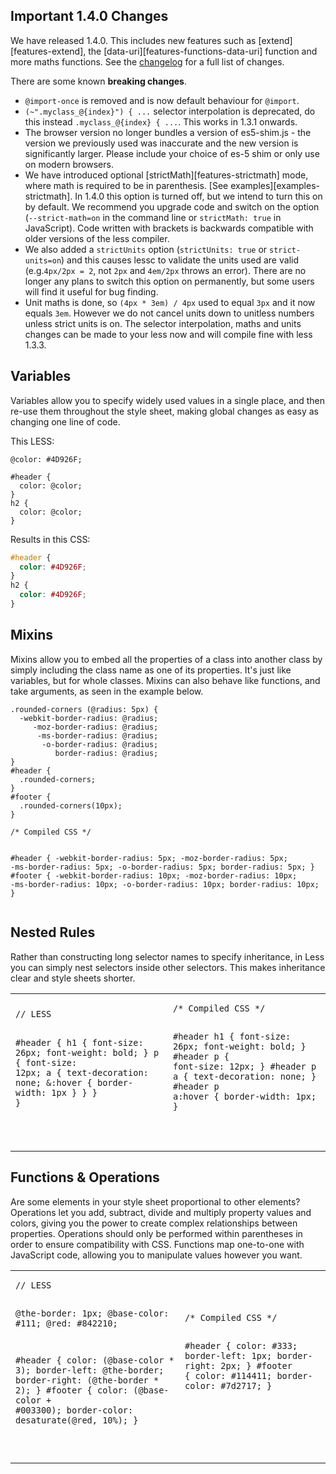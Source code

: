 ## Important 1.4.0 Changes
We have released 1.4.0. This includes new features such as [extend][features-extend], the [data-uri][features-functions-data-uri] function and more maths functions. See the [changelog](https://github.com/cloudhead/less.js/blob/master/CHANGELOG.md) for a full list of changes.

There are some known **breaking changes**.

* `@import-once` is removed and is now default behaviour for `@import`.
* `(~".myclass_@{index}") { ...` selector interpolation is deprecated, do this instead `.myclass_@{index} { ...`. This works in 1.3.1 onwards.
* The browser version no longer bundles a version of es5-shim.js - the version we previously used was inaccurate and the new version is significantly larger. Please include your choice of es-5 shim or only use on modern browsers.
* We have introduced optional [strictMath][features-strictmath] mode, where math is required to be in parenthesis. [See examples][examples-strictmath]. In 1.4.0 this option is turned off, but we intend to turn this on by default. We recommend you upgrade code and switch on the option (`--strict-math=on` in the command line or `strictMath: true` in JavaScript). Code written with brackets is backwards compatible with older versions of the less compiler.
* We also added a `strictUnits` option (`strictUnits: true` or `strict-units=on`) and this causes lessc to validate the units used are valid (e.g.`4px/2px = 2`, not `2px` and `4em/2px` throws an error). There are no longer any plans to switch this option on permanently, but some users will find it useful for bug finding.
* Unit maths is done, so `(4px * 3em) / 4px` used to equal `3px` and it now equals `3em`. However we do not cancel units down to unitless numbers unless strict units is on.
The selector interpolation, maths and units changes can be made to your less now and will compile fine with less 1.3.3.


## Variables

Variables allow you to specify widely used values in a single place, and then re-use them throughout the style sheet, making global changes as easy as changing one line of code.

This LESS:

```less
@color: #4D926F;

#header {
  color: @color;
}
h2 {
  color: @color;
}
```

Results in this CSS:

```css
#header {
  color: #4D926F;
}
h2 {
  color: #4D926F;
}
```

## Mixins

Mixins allow you to embed all the properties of a class into another class by simply including the class name as one of its properties. It's just like variables, but for whole classes. Mixins can also behave like functions, and take arguments, as seen in the example below.


```less
.rounded-corners (@radius: 5px) {
  -webkit-border-radius: @radius;
     -moz-border-radius: @radius;
      -ms-border-radius: @radius;
       -o-border-radius: @radius;
          border-radius: @radius;
}
#header {
  .rounded-corners;
}
#footer {
  .rounded-corners(10px);
}
```

<td>
  <pre class="css-output"><code>/* Compiled CSS */

#header {
  -webkit-border-radius: 5px;
  -moz-border-radius: 5px;
  -ms-border-radius: 5px;
  -o-border-radius: 5px;
  border-radius: 5px;
}
#footer {
  -webkit-border-radius: 10px;
  -moz-border-radius: 10px;
  -ms-border-radius: 10px;
  -o-border-radius: 10px;
  border-radius: 10px;
}</code></pre>
  </td></tr>
</table>

## Nested Rules

Rather than constructing long selector names to specify inheritance,
in Less you can simply nest selectors inside other selectors.
This makes inheritance clear and style sheets shorter.

<table class="code-example" cellpadding="0">
  <tr>
    <td>
  <pre class="less-example">
<code>// LESS

#header {
  h1 {
    font-size: 26px;
    font-weight: bold;
  }
  p { font-size: 12px;
    a { text-decoration: none;
      &:hover { border-width: 1px }
    }
  }
}

</code></pre></td>

<td>
  <pre class="css-output"><code>/* Compiled CSS */

#header h1 {
  font-size: 26px;
  font-weight: bold;
}
#header p {
  font-size: 12px;
}
#header p a {
  text-decoration: none;
}
#header p a:hover {
  border-width: 1px;
}

</code></pre>
  </td></tr>
</table>

## Functions & Operations

Are some elements in your style sheet proportional to other elements?
Operations let you add, subtract, divide and multiply property values and colors,
giving you the power to create complex relationships between properties. Operations
should only be performed within parentheses in order to ensure compatibility with CSS.
Functions map one-to-one with JavaScript code, allowing you to manipulate values however
you want.

<table class="code-example" cellpadding="0">
  <tr><td>
  <pre class="less-example">
<code>// LESS

@the-border: 1px;
@base-color: #111;
@red:        #842210;

#header {
  color: (@base-color * 3);
  border-left: @the-border;
  border-right: (@the-border * 2);
}
#footer {
  color: (@base-color + #003300);
  border-color: desaturate(@red, 10%);
}

</code></pre></td>

<td>
  <pre class="css-output"><code>/* Compiled CSS */

#header {
  color: #333;
  border-left: 1px;
  border-right: 2px;
}
#footer {
  color: #114411;
  border-color: #7d2717;
}

</code></pre>
  </td></tr>
</table>

